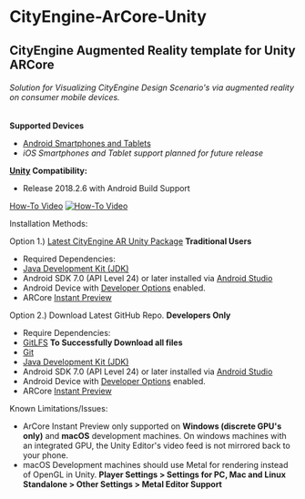 # CityEngine-ArCore-Unity
## CityEngine Augmented Reality template for Unity ARCore
###### Solution for Visualizing CityEngine Design Scenario's via augmented reality on consumer mobile devices.

**Supported Devices**
- [Android Smartphones and Tablets](https://developers.google.com/ar/discover/supported-devices)
- _iOS Smartphones and Tablet support planned for future release_

**[Unity](https://unity3d.com/get-unity/download) Compatibility:**
- Release 2018.2.6 with Android Build Support

[How-To Video](https://youtu.be/-hGFLRV4bM8)
[![How-To Video](https://img.youtube.com/vi/-hGFLRV4bM8/0.jpg)](https://www.youtube.com/watch?v=-hGFLRV4bM8)

Installation Methods:

Option 1.) [Latest CityEngine AR Unity Package](https://esri.box.com/v/CityEngineAR) **Traditional Users**
- Required Dependencies:
- [Java Development Kit (JDK)](http://www.oracle.com/technetwork/java/javase/downloads/jdk8-downloads-2133151.html)
- Android SDK 7.0 (API Level 24) or later installed via [Android Studio](https://developer.android.com/studio/)
- Android Device with [Developer Options](https://developer.android.com/studio/debug/dev-options#enable) enabled. 
- ARCore [Instant Preview](https://developers.google.com/ar/develop/unity/instant-preview)

Option 2.) Download Latest GitHub Repo. **Developers Only**
- Require Dependencies:
- [GitLFS](https://git-lfs.github.com/) **To Successfully Download all files**
- [Git](https://git-scm.com/)
- [Java Development Kit (JDK)](http://www.oracle.com/technetwork/java/javase/downloads/jdk8-downloads-2133151.html)
- Android SDK 7.0 (API Level 24) or later installed via [Android Studio](https://developer.android.com/studio/)
- Android Device with [Developer Options](https://developer.android.com/studio/debug/dev-options#enable) enabled. 
- ARCore [Instant Preview](https://developers.google.com/ar/develop/unity/instant-preview)

Known Limitations/Issues:
- ArCore Instant Preview only supported on **Windows (discrete GPU's only)** and **macOS** development machines. On windows machines with an integrated GPU, the Unity Editor's video feed is not mirrored back to your phone.
- macOS Development machines should use Metal for rendering instead of OpenGL in Unity. **Player Settings > Settings for PC, Mac and Linux Standalone > Other Settings > Metal Editor Support**
